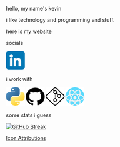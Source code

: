 hello, my name's kevin

i like technology and programming and stuff.

here is my <a href="https://kevinblum.dev">website</a>

socials

<a href="https://www.linkedin.com/in/kevin-blum/"><img src="icons/linkedin.png" alt="LinkedIn" width="50"></a>

i work with

<a href="https://www.python.org/"><img src="icons/python.png" alt="python" width="50"></a>
<a href="https://www.github.com/"><img src="icons/github.png" alt="github" width="50"></a>
<a href="https://git-scm.com/"><img src="icons/git.png" alt="git" width="50"></a>
<a href="https://reactjs.org/"><img src="icons/react.png" alt="react" width="50"></a>




some stats i guess

[![GitHub Streak](https://streak-stats.demolab.com/?user=kevinBlum&theme=dark)](https://git.io/streak-stats)




<a href="attributions.md">Icon Attributions</a>
